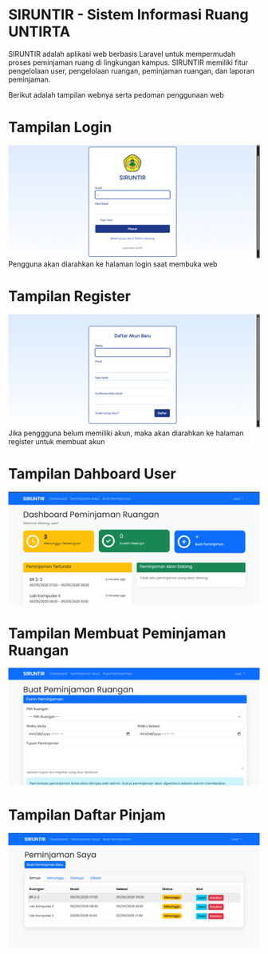 # SIRUNTIR - Sistem Informasi Ruang UNTIRTA

SIRUNTIR adalah aplikasi web berbasis Laravel untuk mempermudah proses peminjaman ruang di lingkungan kampus.
SIRUNTIR memiliki fitur pengelolaan user, pengelolaan ruangan, peminjaman ruangan, dan laporan peminjaman.

Berikut adalah tampilan webnya serta pedoman penggunaan web

# Tampilan Login
![Tampilan Login](public/screenshots/login.png)
Pengguna akan diarahkan ke halaman login saat membuka web

# Tampilan Register
![Tampilan Register](public/screenshots/register.png)
Jika penggguna belum memiliki akun, maka akan diarahkan ke halaman register untuk membuat akun

# Tampilan Dahboard User
![Tampilan Dashboard User](public/screenshots/dashboard_user.png)

# Tampilan Membuat Peminjaman Ruangan
![Tampilan Membuat Peminjaman Ruangan](public/screenshots/buat_peminjaman.png)

# Tampilan Daftar Pinjam
![Tampilan Daftar Pinjam](public/screenshots/peminjaman_user.png)

